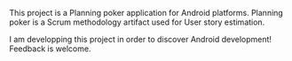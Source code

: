 This project is a Planning poker application for Android platforms.
Planning poker is a Scrum methodology artifact used for User story estimation.

I am developping this project in order to discover Android development! Feedback is welcome.